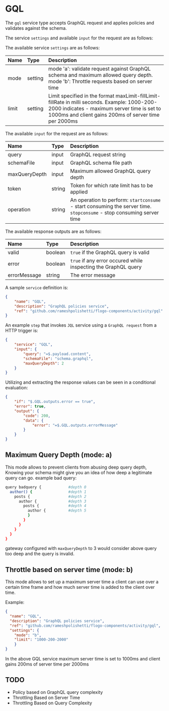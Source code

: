 # GQL

The `gql` service type accepts GraphQL request and applies policies and validates against the schema.

The service `settings` and available `input` for the request are as follows:

The available service `settings` are as follows:

| Name   |  Type   | Description   |
|:-----------|:--------|:--------------|
| mode | setting | mode 'a': validate request against GraphQL schema and maximum allowed query depth. mode 'b': Throttle requests based on server time  |
| limit | setting | Limit specified in the format maxLimit-fillLimit-fillRate in milli seconds. Example: 1000-200-2000 indicates - maximum server time is set to 1000ms and client gains 200ms of server time per 2000ms |


The available `input` for the request are as follows: 

| Name   |  Type   | Description   |
|:-----------|:--------|:--------------|
| query | input | GraphQL request string |
| schemaFile | input | GraphQL schema file path |
| maxQueryDepth | input | Maximum allowed GraphQL query depth |
| token | string | Token for which rate limit has to be applied |
| operation | string | An operation to perform: `startconsume` - start consuming the server time. `stopconsume` - stop consuming server time |


The available response outputs are as follows:

| Name   |  Type   | Description   |
|:-----------|:--------|:--------------|
| valid | boolean | `true` if the GraphQL query is valid |
| error | boolean | `true` if any error occured while inspecting the GraphQL query  |
| errorMessage | string | The error message |

A sample `service` definition is:

```json
{
    "name": "GQL",
    "description": "GraphQL policies service",
    "ref": "github.com/rameshpolishetti/flogo-components/activity/gql"
}
```

An example `step` that invokes `JQL` service using a `GraphQL request` from a HTTP trigger is:

```json
{
    "service": "GQL",
    "input": {
        "query": "=$.payload.content",
        "schemaFile": "schema.graphql",
        "maxQueryDepth": 2
    }
}
```

Utilizing and extracting the response values can be seen in a conditional evaluation:

```json
{
    "if": "$.GQL.outputs.error == true",
    "error": true,
    "output": {
        "code": 200,
        "data": {
            "error": "=$.GQL.outputs.errorMessage"
        }
    }
}
```
## Maximum Query Depth (mode: a)
This mode allows to prevent clients from abusing deep query depth, Knowing your schema might give you an idea of how deep a legitimate query can go.
example bad query:
```sh
query badquery {            #depth 0
  author() {                #depth 1
    posts {                 #depth 2
      author {              #depth 3
        posts {             #depth 4
          author {          #depth 5
          }
        }
      }
    }
  }
}
```
gateway configured with `maxQueryDepth` to 3 would consider above query too deep and the query is invalid.

## Throttle based on server time (mode: b)
This mode allows to set up a maximum server time a client can use over a certain time frame and how much server time is added to the client over time.

Example:

```json
{
  "name": "GQL",
  "description": "GraphQL policies service",
  "ref": "github.com/rameshpolishetti/flogo-components/activity/gql",
  "settings": {
    "mode": "b",
    "limit": "1000-200-2000"
    }
}
```
In the above GQL service maximum server time is set to 1000ms and client gains 200ms of server time per 2000ms


## TODO
* Policy based on GraphQL query complexity
* Throttling Based on Server Time
* Throttling Based on Query Complexity
